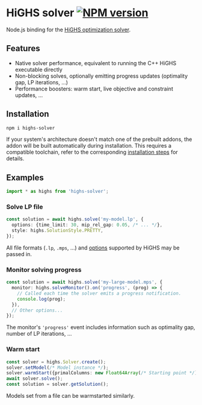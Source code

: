 # HiGHS solver [![NPM version](https://img.shields.io/npm/v/highs-solver.svg)](https://www.npmjs.com/package/highs-solver)

Node.js binding for the [HiGHS optimization solver][highs].

## Features

+ Native solver performance, equivalent to running the C++ HiGHS executable
  directly
+ Non-blocking solves, optionally emitting progress updates (optimality gap,
  LP iterations, ...)
+ Performance boosters: warm start, live objective and constraint updates, ...

## Installation

```sh
npm i highs-solver
```

If your system's architecture doesn't match one of the prebuilt addons, the
addon will be built automatically during installation. This requires a
compatible toolchain, refer to the corresponding [installation steps][addon] for
details.

## Examples

```typescript
import * as highs from 'highs-solver';
```

### Solve LP file

```typescript
const solution = await highs.solve('my-model.lp', {
  options: {time_limit: 30, mip_rel_gap: 0.05, /* ... */},
  style: highs.SolutionStyle.PRETTY,
});
```

All file formats (`.lp`, `.mps`, ...) and [options][highs-options] supported by
HiGHS may be passed in.

### Monitor solving progress

```typescript
const solution = await highs.solve('my-large-model.mps', {
  monitor: highs.solveMonitor().on('progress', (prog) => {
    // Called each time the solver emits a progress notification.
    console.log(prog);
  }),
  // Other options...
});
```

The monitor's `'progress'` event includes information such as optimality gap,
number of LP iterations, ...

### Warm start

```typescript
const solver = highs.Solver.create();
solver.setModel(/* Model instance */);
solver.warmStart({primalColumns: new Float64Array(/* Starting point */)});
await solver.solve();
const solution = solver.getSolution();
```

Models set from a file can be warmstarted similarly.


[highs]: https://github.com/ERGO-COde/HiGHS
[highs-options]: https://github.com/ERGO-Code/HiGHS/blob/master/src/lp_data/HighsOptions.h
[addon]: /packages/highs-addon
